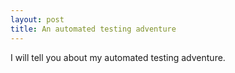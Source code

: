 ```yaml
---
layout: post
title: An automated testing adventure
---
```


I will tell you about my automated testing adventure.
